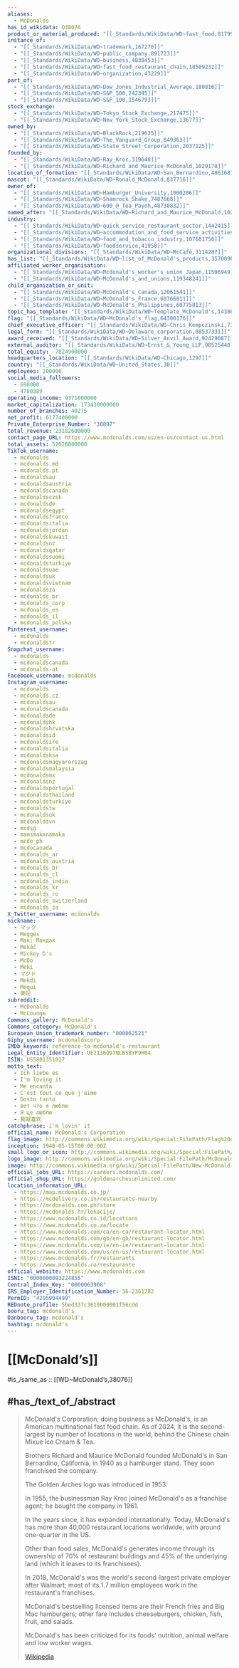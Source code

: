 ```yaml
---
aliases:
  - McDonalds
has_id_wikidata: Q38076
product_or_material_produced: "[[_Standards/WikiData/WD~fast_food,81799]]"
instance_of:
  - "[[_Standards/WikiData/WD~trademark,167270]]"
  - "[[_Standards/WikiData/WD~public_company,891723]]"
  - "[[_Standards/WikiData/WD~business,4830453]]"
  - "[[_Standards/WikiData/WD~fast_food_restaurant_chain,18509232]]"
  - "[[_Standards/WikiData/WD~organization,43229]]"
part_of:
  - "[[_Standards/WikiData/WD~Dow_Jones_Industrial_Average,180816]]"
  - "[[_Standards/WikiData/WD~S&P_500,242345]]"
  - "[[_Standards/WikiData/WD~S&P_100,1546793]]"
stock_exchange:
  - "[[_Standards/WikiData/WD~Tokyo_Stock_Exchange,217475]]"
  - "[[_Standards/WikiData/WD~New_York_Stock_Exchange,13677]]"
owned_by:
  - "[[_Standards/WikiData/WD~BlackRock,219635]]"
  - "[[_Standards/WikiData/WD~The_Vanguard_Group,849363]]"
  - "[[_Standards/WikiData/WD~State_Street_Corporation,2037125]]"
founded_by:
  - "[[_Standards/WikiData/WD~Ray_Kroc,319648]]"
  - "[[_Standards/WikiData/WD~Richard_and_Maurice_McDonald,1029178]]"
location_of_formation: "[[_Standards/WikiData/WD~San_Bernardino,486168]]"
mascot: "[[_Standards/WikiData/WD~Ronald_McDonald,837716]]"
owner_of:
  - "[[_Standards/WikiData/WD~Hamburger_University,1000206]]"
  - "[[_Standards/WikiData/WD~Shamrock_Shake,7487668]]"
  - "[[_Standards/WikiData/WD~600_@_Toa_Payoh,48730832]]"
named_after: "[[_Standards/WikiData/WD~Richard_and_Maurice_McDonald,1029178]]"
industry:
  - "[[_Standards/WikiData/WD~quick_service_restaurant_sector,1442415]]"
  - "[[_Standards/WikiData/WD~accommodation_and_food_service_activities,100252087]]"
  - "[[_Standards/WikiData/WD~food_and_tobacco_industry,107601756]]"
  - "[[_Standards/WikiData/WD~foodservice,41958]]"
organizational_divisions: "[[_Standards/WikiData/WD~McCafé,3114287]]"
has_list: "[[_Standards/WikiData/WD~list_of_McDonald's_products,3570096]]"
affiliated_worker_organisation:
  - "[[_Standards/WikiData/WD~Mcdonald's_worker's_union_Japan,11506949]]"
  - "[[_Standards/WikiData/WD~McDonald's_and_unions,119348241]]"
child_organization_or_unit:
  - "[[_Standards/WikiData/WD~McDonald's_Canada,12061541]]"
  - "[[_Standards/WikiData/WD~McDonald's_France,60766811]]"
  - "[[_Standards/WikiData/WD~McDonald's_Philippines,60775813]]"
topic_has_template: "[[_Standards/WikiData/WD~Template_McDonald's,14386823]]"
flag: "[[_Standards/WikiData/WD~McDonald's_flag,64300176]]"
chief_executive_officer: "[[_Standards/WikiData/WD~Chris_Kempczinski,73426541]]"
legal_form: "[[_Standards/WikiData/WD~Delaware_corporation,88537331]]"
award_received: "[[_Standards/WikiData/WD~Silver_Anvil_Award,92429087]]"
external_auditor: "[[_Standards/WikiData/WD~Ernst_&_Young_LLP,98525448]]"
total_equity: -7824900000
headquarters_location: "[[_Standards/WikiData/WD~Chicago,1297]]"
country: "[[_Standards/WikiData/WD~United_States,30]]"
employees: 200000
social_media_followers:
  - 698000
  - 4780389
operating_income: 9371000000
market_capitalization: 173430000000
number_of_branches: 40275
net_profit: 6177400000
Private_Enterprise_Number: "30897"
total_revenue: 23182600000
contact_page_URL: https://www.mcdonalds.com/us/en-us/contact-us.html
total_assets: 52626800000
TikTok_username:
  - mcdonalds
  - mcdonalds.md
  - mcdonalds.pt
  - mcdonaldsau
  - mcdonaldsaustria
  - mcdonaldscanada
  - mcdonaldsczsk
  - mcdonaldsde
  - mcdonaldsegypt
  - mcdonaldsfrance
  - mcdonaldsitalia
  - mcdonaldsjordan
  - mcdonaldskuwait
  - mcdonaldsnz
  - mcdonaldsqatar
  - mcdonaldssuomi
  - mcdonaldsturkiye
  - mcdonaldsuae
  - mcdonaldsuk
  - mcdonaldsvietnam
  - mcdonaldsza
  - mcdonalds_br
  - mcdonalds_corp
  - mcdonalds_es
  - mcdonalds_il
  - mcdonalds_polska
Pinterest_username:
  - mcdonalds
  - mcdonaldstr
Snapchat_username:
  - mcdonalds
  - mcdonaldscanada
  - mcdonalds-at
Facebook_username: mcdonalds
Instagram_username:
  - mcdonalds
  - mcdonalds.cz
  - mcdonaldsau
  - mcdonaldscanada
  - mcdonaldsde
  - mcdonaldshk
  - mcdonaldshrvatska
  - mcdonaldsid
  - mcdonaldsire
  - mcdonaldsitalia
  - mcdonaldsksa
  - mcdonaldsmagyarorszag
  - mcdonaldsmalaysia
  - mcdonaldsmx
  - mcdonaldsnz
  - mcdonaldsportugal
  - mcdonaldsthailand
  - mcdonaldsturkiye
  - mcdonaldstw
  - mcdonaldsuk
  - mcdonaldsvn
  - mcdsg
  - mamsmakanamaka
  - mcdo_ph
  - mcdocanada
  - mcdonalds_ar
  - mcdonalds_austria
  - mcdonalds_br
  - mcdonalds_cl
  - mcdonalds_india
  - mcdonalds_kr
  - mcdonalds_ro
  - mcdonalds_switzerland
  - mcdonalds_za
X_Twitter_username: mcdonalds
nickname:
  - マック
  - Megges
  - Мак; Макдак
  - Mekáč
  - Mickey D's
  - McDo
  - Meki
  - マクド
  - Mekdi
  - Méqui
  - 麥記
subreddit:
  - McDonalds
  - McLounge
Commons_gallery: McDonald's
Commons_category: McDonald's
European_Union_trademark_number: "000062521"
Giphy_username: mcdonaldscorp
IMDb_keyword: reference-to-mcdonald's-restaurant
Legal_Entity_Identifier: UE2136O97NLB5BYP9H04
ISIN: US5801351017
motto_text:
  - Ich liebe es
  - I'm loving it
  - Me encanta
  - C'est tout ce que j'aime
  - Gosto tanto
  - вот что я люблю
  - Я це люблю
  - 我就喜欢
catchphrase: i'm lovin' it
official_name: McDonald's Corporation
flag_image: http://commons.wikimedia.org/wiki/Special:FilePath/Flag%20of%20the%20McDonald%27s%20Corporation%20%28pre-2006%29.svg
inception: 1940-05-15T00:00:00Z
small_logo_or_icon: http://commons.wikimedia.org/wiki/Special:FilePath/McDonald%27s%20square%202020.svg
logo_image: http://commons.wikimedia.org/wiki/Special:FilePath/McDonald%27s%20with%20slogan%202020.svg
image: http://commons.wikimedia.org/wiki/Special:FilePath/New-McDonald-HU-lg%20%2843261171540%29.jpg
official_jobs_URL: https://careers.mcdonalds.com/
official_shop_URL: https://goldenarchesunlimited.com/
location_information_URL:
  - https://map.mcdonalds.co.jp/
  - https://mcdelivery.co.in/restaurants-nearby
  - https://mcdonalds.com.ph/store
  - https://mcdonalds.hr/lokacije/
  - https://www.mcdonalds.co.id/locations
  - https://www.mcdonalds.co.za/locate
  - https://www.mcdonalds.com/ca/en-ca/restaurant-locator.html
  - https://www.mcdonalds.com/gb/en-gb/restaurant-locator.html
  - https://www.mcdonalds.com/ie/en-ie/restaurant-locator.html
  - https://www.mcdonalds.com/us/en-us/restaurant-locator.html
  - https://www.mcdonalds.fr/restaurants
  - https://www.mcdonalds.ro/restaurante
official_website: https://www.mcdonalds.com
ISNI: "0000000093224855"
Central_Index_Key: "0000063908"
IRS_Employer_Identification_Number: 36-2361282
PermID: "4295904499"
REDnote_profile: 5bed337c3619b00001f56cdd
booru_tag: mcdonald's
Danbooru_tag: mcdonald's
hashtag: mcdonald's
---
```


# [[McDonald’s]] 

#is_/same_as :: [[WD~McDonald’s,38076]] 

## #has_/text_of_/abstract 

> McDonald's Corporation, doing business as McDonald's, is an American multinational fast food chain. 
> As of 2024, it is the second-largest by number of locations in the world, 
> behind the Chinese chain Mixue Ice Cream & Tea.
>
> Brothers Richard and Maurice McDonald founded McDonald's 
> in San Bernardino, California, in 1940 as a hamburger stand. 
> They soon franchised the company. 
> 
> The Golden Arches logo was introduced in 1953. 
> 
> In 1955, the businessman Ray Kroc joined McDonald's as a franchise agent; 
> he bought the company in 1961. 
> 
> In the years since, it has expanded internationally. 
> Today, McDonald's has more than 40,000 restaurant locations worldwide, 
> with around one-quarter in the US.
>
> Other than food sales, McDonald's generates income 
> through its ownership of 70% of restaurant buildings 
> and 45% of the underlying land (which it leases to its franchisees). 
> 
> In 2018, McDonald's was the world's second-largest private employer after Walmart; 
> most of its 1.7 million employees work in the restaurant's franchises.
>
> McDonald's bestselling licensed items are their French fries and Big Mac hamburgers; 
> other fare includes cheeseburgers, chicken, fish, fruit, and salads. 
> 
> McDonald's has been criticized for its foods' nutrition, animal welfare and low worker wages.
>
> [Wikipedia](https://en.wikipedia.org/wiki/McDonald's) 


